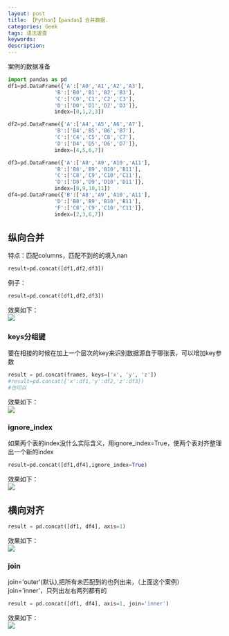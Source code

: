 ```yaml
---
layout: post
title: 【Python】【pandas】合并数据.
categories: Geek
tags: 语法速查
keywords:
description:
---
```






案例的数据准备
```py
import pandas as pd
df1=pd.DataFrame({'A':['A0','A1','A2','A3'],
               'B':['B0','B1','B2','B3'],
               'C':['C0','C1','C2','C3'],
               'D':['D0','D1','D2','D3']},
               index=[0,1,2,3])

df2=pd.DataFrame({'A':['A4','A5','A6','A7'],
               'B':['B4','B5','B6','B7'],
               'C':['C4','C5','C6','C7'],
               'D':['D4','D5','D6','D7']},
               index=[4,5,6,7])

df3=pd.DataFrame({'A':['A8','A9','A10','A11'],
               'B':['B8','B9','B10','B11'],
               'C':['C8','C9','C10','C11'],
               'D':['D8','D9','D10','D11']},
               index=[8,9,10,11])
df4=pd.DataFrame({'B':['A8','A9','A10','A11'],
               'D':['B8','B9','B10','B11'],
               'F':['C8','C9','C10','C11']},
               index=[2,3,6,7])
```


## 纵向合并  
特点：匹配columns，匹配不到的的填入nan
```python
result=pd.concat([df1,df2,df3])
```

例子：  
```py
result=pd.concat([df1,df2,df3])
```

效果如下：  
<img src='http://www.guofei.site/public/postimg2/concat.jpg'>


### keys分组键

要在相接的时候在加上一个层次的key来识别数据源自于哪张表，可以增加key参数  

```py
result = pd.concat(frames, keys=['x', 'y', 'z'])
#result=pd.concat({'x':df1,'y':df2,'z':df3})
#也可以
```

效果如下：  
<img src='http://www.guofei.site/public/postimg2/concat2.jpg'>


### ignore_index
如果两个表的index没什么实际含义，用ignore_index=True，使两个表对齐整理出一个新的index  

```py
result=pd.concat([df1,df4],ignore_index=True)
```

效果如下：  
<img src='http://www.guofei.site/public/postimg2/concat5.jpg'>

## 横向对齐
```py
result = pd.concat([df1, df4], axis=1)
```
效果如下：  
<img src='http://www.guofei.site/public/postimg2/concat3.jpg'>


### join
join='outer'(默认),把所有未匹配到的也列出来，（上面这个案例）  
join='inner'，只列出左右两列都有的

```py
result = pd.concat([df1, df4], axis=1, join='inner')
```
效果如下：  
<img src='http://www.guofei.site/public/postimg2/concat4.jpg'>
